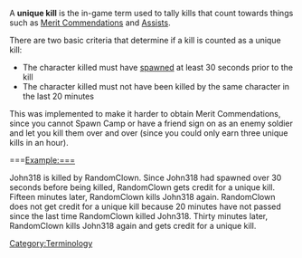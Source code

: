A **unique kill** is the in-game term used to tally kills that count
towards things such as [Merit
Commendations](Merit_Commendation.md "wikilink") and
[Assists](Assist.md "wikilink").

There are two basic criteria that determine if a kill is counted as a
unique kill:

- The character killed must have [spawned](spawn.md "wikilink") at least
  30 seconds prior to the kill
- The character killed must not have been killed by the same character
  in the last 20 minutes

This was implemented to make it harder to obtain Merit Commendations,
since you cannot Spawn Camp or have a friend sign on as an enemy soldier
and let you kill them over and over (since you could only earn three
unique kills in an hour).

===<Example:===>

John318 is killed by RandomClown. Since John318 had spawned over 30
seconds before being killed, RandomClown gets credit for a unique kill.
Fifteen minutes later, RandomClown kills John318 again. RandomClown does
not get credit for a unique kill because 20 minutes have not passed
since the last time RandomClown killed John318. Thirty minutes later,
RandomClown kills John318 again and gets credit for a unique kill.

[Category:Terminology](Category:Terminology.md "wikilink")

